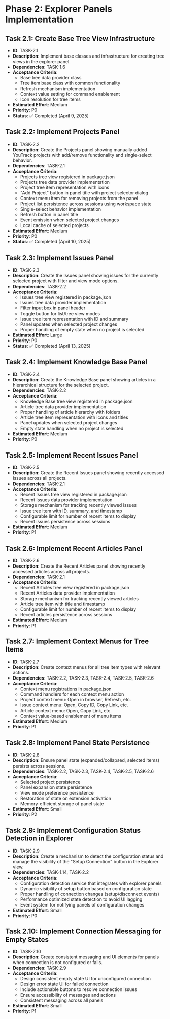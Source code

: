 # Phase 2: Explorer Panels Implementation

## Task 2.1: Create Base Tree View Infrastructure
- **ID**: TASK-2.1
- **Description**: Implement base classes and infrastructure for creating tree views in the explorer panel.
- **Dependencies**: TASK-1.6
- **Acceptance Criteria**:
  - Base tree data provider class
  - Tree item base class with common functionality
  - Refresh mechanism implementation
  - Context value setting for command enablement
  - Icon resolution for tree items
- **Estimated Effort**: Medium
- **Priority**: P0
- **Status**: ✅ Completed (April 9, 2025)

## Task 2.2: Implement Projects Panel
- **ID**: TASK-2.2
- **Description**: Create the Projects panel showing manually added YouTrack projects with add/remove functionality and single-select behavior.
- **Dependencies**: TASK-2.1
- **Acceptance Criteria**:
  - Projects tree view registered in package.json
  - Projects tree data provider implementation
  - Project tree item representation with icons
  - "Add Project" button in panel title with project selector dialog
  - Context menu item for removing projects from the panel
  - Project list persistence across sessions using workspace state
  - Single-select behavior implementation
  - Refresh button in panel title
  - Event emission when selected project changes
  - Local cache of selected projects
- **Estimated Effort**: Medium
- **Priority**: P0
- **Status**: ✅ Completed (April 10, 2025)

## Task 2.3: Implement Issues Panel
- **ID**: TASK-2.3
- **Description**: Create the Issues panel showing issues for the currently selected project with filter and view mode options.
- **Dependencies**: TASK-2.2
- **Acceptance Criteria**:
  - Issues tree view registered in package.json
  - Issues tree data provider implementation
  - Filter input box in panel header
  - Toggle button for list/tree view modes
  - Issue tree item representation with ID and summary
  - Panel updates when selected project changes
  - Proper handling of empty state when no project is selected
- **Estimated Effort**: Large
- **Priority**: P0
- **Status**: ✅ Completed (April 13, 2025)

## Task 2.4: Implement Knowledge Base Panel
- **ID**: TASK-2.4
- **Description**: Create the Knowledge Base panel showing articles in a hierarchical structure for the selected project.
- **Dependencies**: TASK-2.2
- **Acceptance Criteria**:
  - Knowledge Base tree view registered in package.json
  - Article tree data provider implementation
  - Proper handling of article hierarchy with folders
  - Article tree item representation with icons and titles
  - Panel updates when selected project changes
  - Empty state handling when no project is selected
- **Estimated Effort**: Medium
- **Priority**: P0

## Task 2.5: Implement Recent Issues Panel
- **ID**: TASK-2.5
- **Description**: Create the Recent Issues panel showing recently accessed issues across all projects.
- **Dependencies**: TASK-2.1
- **Acceptance Criteria**:
  - Recent Issues tree view registered in package.json
  - Recent Issues data provider implementation
  - Storage mechanism for tracking recently viewed issues
  - Issue tree item with ID, summary, and timestamp
  - Configurable limit for number of recent items to display
  - Recent issues persistence across sessions
- **Estimated Effort**: Medium
- **Priority**: P1

## Task 2.6: Implement Recent Articles Panel
- **ID**: TASK-2.6
- **Description**: Create the Recent Articles panel showing recently accessed articles across all projects.
- **Dependencies**: TASK-2.1
- **Acceptance Criteria**:
  - Recent Articles tree view registered in package.json
  - Recent Articles data provider implementation
  - Storage mechanism for tracking recently viewed articles
  - Article tree item with title and timestamp
  - Configurable limit for number of recent items to display
  - Recent articles persistence across sessions
- **Estimated Effort**: Medium
- **Priority**: P1

## Task 2.7: Implement Context Menus for Tree Items
- **ID**: TASK-2.7
- **Description**: Create context menus for all tree item types with relevant actions.
- **Dependencies**: TASK-2.2, TASK-2.3, TASK-2.4, TASK-2.5, TASK-2.6
- **Acceptance Criteria**:
  - Context menu registrations in package.json
  - Command handlers for each context menu action
  - Project context menu: Open in browser, Refresh, etc.
  - Issue context menu: Open, Copy ID, Copy Link, etc.
  - Article context menu: Open, Copy Link, etc.
  - Context value-based enablement of menu items
- **Estimated Effort**: Medium
- **Priority**: P1

## Task 2.8: Implement Panel State Persistence
- **ID**: TASK-2.8
- **Description**: Ensure panel state (expanded/collapsed, selected items) persists across sessions.
- **Dependencies**: TASK-2.2, TASK-2.3, TASK-2.4, TASK-2.5, TASK-2.6
- **Acceptance Criteria**:
  - Selected project persistence
  - Panel expansion state persistence
  - View mode preference persistence
  - Restoration of state on extension activation
  - Memory-efficient storage of panel state
- **Estimated Effort**: Small
- **Priority**: P2

## Task 2.9: Implement Configuration Status Detection in Explorer
- **ID**: TASK-2.9
- **Description**: Create a mechanism to detect the configuration status and manage the visibility of the "Setup Connection" button in the Explorer view.
- **Dependencies**: TASK-1.14, TASK-2.2
- **Acceptance Criteria**:
  - Configuration detection service that integrates with explorer panels
  - Dynamic visibility of setup button based on configuration state
  - Proper handling of connection changes (setup/disconnect events)
  - Performance optimized state detection to avoid UI lagging
  - Event system for notifying panels of configuration changes
- **Estimated Effort**: Small
- **Priority**: P0

## Task 2.10: Implement Connection Messaging for Empty States
- **ID**: TASK-2.10
- **Description**: Create consistent messaging and UI elements for panels when connection is not configured or fails.
- **Dependencies**: TASK-2.9
- **Acceptance Criteria**:
  - Design consistent empty state UI for unconfigured connection
  - Design error state UI for failed connection
  - Include actionable buttons to resolve connection issues
  - Ensure accessibility of messages and actions
  - Consistent messaging across all panels
- **Estimated Effort**: Small
- **Priority**: P1
